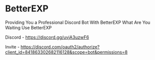 # BetterEXP
Providing You a Professional Discord Bot With BetterEXP What Are You Waiting
Use BetterEXP

Discord - https://discord.gg/uvjA3uzwF6

Invite - https://discord.com/oauth2/authorize?client_id=841863302682116128&scope=bot&permissions=8
